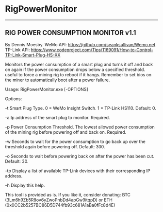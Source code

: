 # RigPowerMonitor
----------------------------------
RIG POWER CONSUMPTION MONITOR v1.1
----------------------------------

By Dennis Moesby. 
WeMo API: https://github.com/seanksullivan/Wemo.net
TP-Link API: https://www.codeproject.com/Tips/1169091/How-to-Control-TP-Link-Smart-Plug-HS-XX

Monitors the power consumption of a smart plug and turns it off and back on again if the power consumption drops below a specified threshold. useful to force a mining rig to reboot if it hangs. 
Remember to set bios on the miner to automatically boot after a power failure.

Usage: RigPowerMonitor.exe [-OPTIONS]

Options:

-t   Smart Plug Type. 0 = WeMo Insight Switch. 1 = TP-Link HS110. Default: 0.

-a   Ip address of the smart plug to monitor. Required.

-p   Power Consumption Threshold. The lowest allowed power consumption of the mining rig before powering off and back on. Required.

-w   Seconds to wait for the power consumption to go back up over the threshold again before powering off. Default: 300.

-o   Seconds to wait before powering back on after the power has been cut. Default: 30.

-tp  Display a list of available TP-Link devices with their corresponding IP address.

-h   Display this help.


This tool is provided as is. If you like it, consider donating:
BTC (3Lm6h9Zb5R8ov6yZwoPnbDd4apGw9itqpD) or ETH (0x0CC2b5257BC86D5D744fb93c681A1aBa0fFc8d4E)


